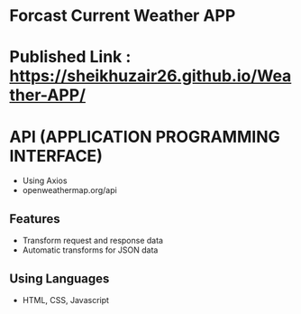 # Forcast Current Weather APP

# Published Link : https://sheikhuzair26.github.io/Weather-APP/


# API (APPLICATION PROGRAMMING INTERFACE)
- Using Axios
- openweathermap.org/api

## Features

- Transform request and response data
- Automatic transforms for JSON data

## Using Languages 

- HTML, CSS, Javascript

